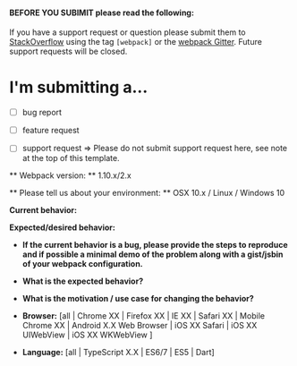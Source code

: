 #### BEFORE YOU SUBIMIT please read the following:
If you have a support request or question please 
submit them to [StackOverflow](http://stackoverflow.com/questions/tagged/webpack) using the tag `[webpack]` or the [webpack Gitter](https://gitter.im/webpack/webpack). Future support requests will be closed.



I'm submitting a...
=====
- [ ] bug report
- [ ] feature request
- [ ] support request => Please do not submit support request here, see note at the top of this template. 


** Webpack version: **
1.10.x/2.x

** Please tell us about your environment: **
OSX 10.x / Linux / Windows 10

**Current behavior:**


**Expected/desired behavior:**


* **If the current behavior is a bug, please provide the steps to reproduce and if possible a minimal demo of the problem along with a gist/jsbin of your webpack configuration.** 


* **What is the expected behavior?**


* **What is the motivation / use case for changing the behavior?**

 
* **Browser:** [all | Chrome XX | Firefox XX | IE XX | Safari XX | Mobile Chrome XX | Android X.X Web Browser | iOS XX Safari | iOS XX UIWebView | iOS XX WKWebView ] 
 
* **Language:** [all | TypeScript X.X | ES6/7 | ES5 | Dart] 
